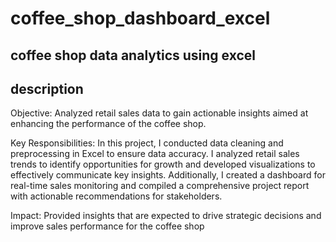 # coffee_shop_dashboard_excel
## coffee shop data analytics using excel
## description
Objective: Analyzed retail sales data to gain actionable insights aimed at enhancing the performance of the coffee shop.

Key Responsibilities: In this project, I conducted data cleaning and preprocessing in Excel to ensure data accuracy. I analyzed retail sales trends to identify opportunities for growth and developed visualizations to effectively communicate key insights. Additionally, I created a dashboard for real-time sales monitoring and compiled a comprehensive project report with actionable recommendations for stakeholders.

Impact: Provided insights that are expected to drive strategic decisions and improve sales performance for the coffee shop
